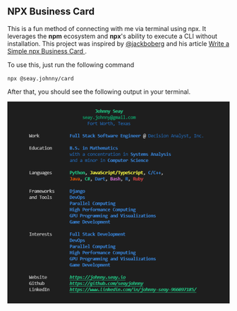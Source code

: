 ## NPX Business Card

This is a fun method of connecting with me via terminal using npx. It leverages the **npm** ecosystem and **npx**'s ability to execute a CLI without installation. This project was inspired by [@jackboberg]( https://github.com/jackboberg ) and his article [Write a Simple npx Business Card ](https://studioelsa.se/blog/open-source-oss-npx-business-card/).

To use this, just run the following command

```
npx @seay.johnny/card
```

After that, you should see the following output in your terminal.

![image](https://github.com/seayjohnny/card/blob/master/output.png)
